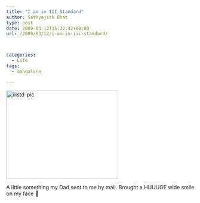 ```yaml
---
title: "I am in III Standard"
author: Sathyajith Bhat
type: post
date: 2009-03-12T15:32:42+00:00
url: /2009/03/12/i-am-in-iii-standard/



categories:
  - Life
tags:
  - mangalore

---
```

[<img class="alignnone size-medium wp-image-242" title="iiistd-pic" src="https://i.sathyabh.at/sb/2009/03/iiistd-pic.png" alt="iiistd-pic" width="300" height="237" />][1]

A little something my Dad sent to me by mail. Brought a HUUUGE wide smile on my face 🙂

 [1]: https://i.sathyabh.at/sb/2009/03/iiistd-pic.png
